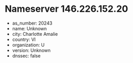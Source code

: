 # Nameserver 146.226.152.20

* as_number: 20243
* name: Unknown
* city: Charlotte Amalie
* country: VI
* organization: U
* version: Unknown
* dnssec: false
